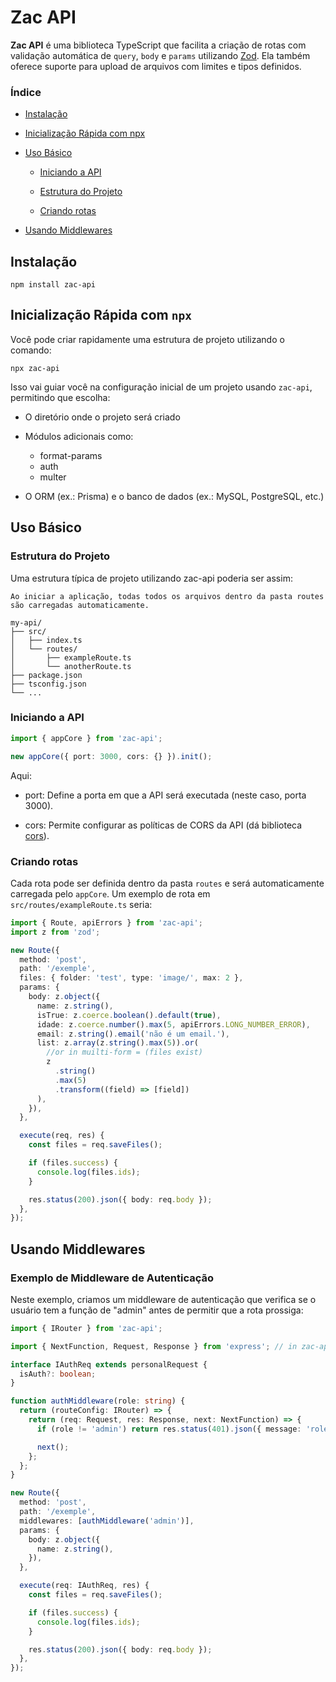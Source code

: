 # Zac API

**Zac API** é uma biblioteca TypeScript que facilita a criação de rotas com validação automática de `query`, `body` e `params` utilizando [Zod](https://zod.dev/). Ela também oferece suporte para upload de arquivos com limites e tipos definidos.

### Índice

- [Instalação](#Instalação)

- [Inicialização Rápida com npx](#Inicialização-Rápida-com-`npx`)

- [Uso Básico](#Uso-Básico)

  - [Iniciando a API](#Iniciando-a-API)

  - [Estrutura do Projeto](#Estrutura-do-Projeto)

  - [Criando rotas](#Criando-rotas)

- [Usando Middlewares](#Usando-Middlewares)

## Instalação

```
npm install zac-api
```

## Inicialização Rápida com `npx`

Você pode criar rapidamente uma estrutura de projeto utilizando o comando:

```
npx zac-api
```

Isso vai guiar você na configuração inicial de um projeto usando `zac-api`, permitindo que escolha:

- O diretório onde o projeto será criado

- Módulos adicionais como:

  - format-params
  - auth
  - multer

- O ORM (ex.: Prisma) e o banco de dados (ex.: MySQL, PostgreSQL, etc.)

## Uso Básico

### Estrutura do Projeto

Uma estrutura típica de projeto utilizando zac-api poderia ser assim:

`Ao iniciar a aplicação, todas todos os arquivos dentro da pasta routes são carregadas automaticamente.`

```
my-api/
├── src/
│   ├── index.ts
│   └── routes/
│       ├── exampleRoute.ts
│       └── anotherRoute.ts
├── package.json
├── tsconfig.json
└── ...
```

### Iniciando a API

```ts
import { appCore } from 'zac-api';

new appCore({ port: 3000, cors: {} }).init();
```

Aqui:

- port: Define a porta em que a API será executada (neste caso, porta 3000).

- cors: Permite configurar as políticas de CORS da API (dá biblioteca [cors](https://www.npmjs.com/package/cors)).

### Criando rotas

Cada rota pode ser definida dentro da pasta `routes` e será automaticamente carregada pelo `appCore`. Um exemplo de rota em `src/routes/exampleRoute.ts` seria:

```ts
import { Route, apiErrors } from 'zac-api';
import z from 'zod';

new Route({
  method: 'post',
  path: '/exemple',
  files: { folder: 'test', type: 'image/', max: 2 },
  params: {
    body: z.object({
      name: z.string(),
      isTrue: z.coerce.boolean().default(true),
      idade: z.coerce.number().max(5, apiErrors.LONG_NUMBER_ERROR),
      email: z.string().email('não é um email.'),
      list: z.array(z.string().max(5)).or(
        //or in muilti-form = (files exist)
        z
          .string()
          .max(5)
          .transform((field) => [field])
      ),
    }),
  },

  execute(req, res) {
    const files = req.saveFiles();

    if (files.success) {
      console.log(files.ids);
    }

    res.status(200).json({ body: req.body });
  },
});
```

## Usando Middlewares

### Exemplo de Middleware de Autenticação

Neste exemplo, criamos um middleware de autenticação que verifica se o usuário tem a função de "admin" antes de permitir que a rota prossiga:

```ts
import { IRouter } from 'zac-api';

import { NextFunction, Request, Response } from 'express'; // in zac-api

interface IAuthReq extends personalRequest {
  isAuth?: boolean;
}

function authMiddleware(role: string) {
  return (routeConfig: IRouter) => {
    return (req: Request, res: Response, next: NextFunction) => {
      if (role != 'admin') return res.status(401).json({ message: 'role is not admin' });

      next();
    };
  };
}

new Route({
  method: 'post',
  path: '/exemple',
  middlewares: [authMiddleware('admin')],
  params: {
    body: z.object({
      name: z.string(),
    }),
  },

  execute(req: IAuthReq, res) {
    const files = req.saveFiles();

    if (files.success) {
      console.log(files.ids);
    }

    res.status(200).json({ body: req.body });
  },
});
```
